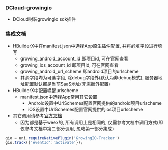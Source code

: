 ### DCloud-growingio
* DCloud封装growingio sdk插件

### 集成文档
* HBuilderX中在manifest.json中选择App原生插件配置, 并将必填字段进行填写
    * growing_android_account_id 即项目id, 可在官网查看
    * growing_ios_account_id 即项目id, 可在官网查看
    * growing_android_url_scheme 即android项目的urlscheme
    * 其余字段均为可选字段, 除debug字段外(默认为非debug模式), 服务器地址配置默认都是当前SaaS地址(无需额外配置)
* HBuilderX中配置唤醒urlscheme
    * manifest.json中选择App常用其它设置
        * Android设置中UrlSchemes配置官网提供的android项目urlscheme
        * iOS设置中UrlSchemes配置官网提供的ios项目urlscheme
* 其它调用请参考[官方文档](https://docs.growingio.com/v3/developer-manual/sdkintegrated/otherframe-sdk/weex-sdk)
    * 因为都是基于weex的, 所有调用上是相同的, 仅需参考文档中调用方式(即仅参考文档中第二部分调用, 忽略第一部分集成)
    
```Vue.js
gio = uni.requireNativePlugin('GrowingIO-Tracker')
gio.track({'eventId':'activate'});
```